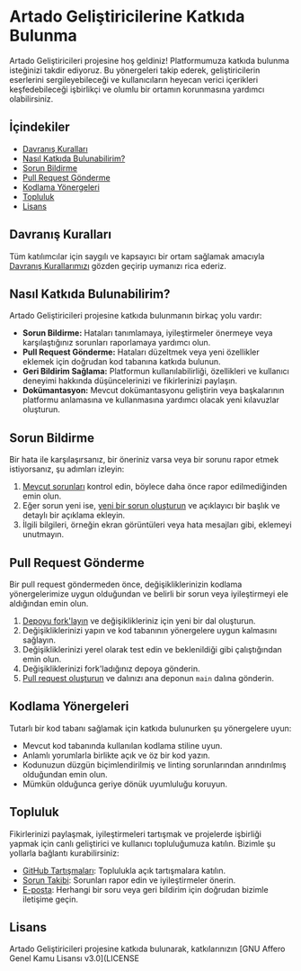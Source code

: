# Artado Geliştiricilerine Katkıda Bulunma

Artado Geliştiricileri projesine hoş geldiniz! Platformumuza katkıda bulunma isteğinizi takdir ediyoruz. Bu yönergeleri takip ederek, geliştiricilerin eserlerini sergileyebileceği ve kullanıcıların heyecan verici içerikleri keşfedebileceği işbirlikçi ve olumlu bir ortamın korunmasına yardımcı olabilirsiniz.

## İçindekiler

- [Davranış Kuralları](#davranış-kuralları)
- [Nasıl Katkıda Bulunabilirim?](#nasıl-katkıda-bulunabilirim)
- [Sorun Bildirme](#sorun-bildirme)
- [Pull Request Gönderme](#pull-request-gönderme)
- [Kodlama Yönergeleri](#kodlama-yönergeleri)
- [Topluluk](#topluluk)
- [Lisans](#lisans)

## Davranış Kuralları

Tüm katılımcılar için saygılı ve kapsayıcı bir ortam sağlamak amacıyla [Davranış Kurallarımızı](CODE_OF_CONDUCT.md) gözden geçirip uymanızı rica ederiz.

## Nasıl Katkıda Bulunabilirim?

Artado Geliştiricileri projesine katkıda bulunmanın birkaç yolu vardır:

- **Sorun Bildirme:** Hataları tanımlamaya, iyileştirmeler önermeye veya karşılaştığınız sorunları raporlamaya yardımcı olun.
- **Pull Request Gönderme:** Hataları düzeltmek veya yeni özellikler eklemek için doğrudan kod tabanına katkıda bulunun.
- **Geri Bildirim Sağlama:** Platformun kullanılabilirliği, özellikleri ve kullanıcı deneyimi hakkında düşüncelerinizi ve fikirlerinizi paylaşın.
- **Dokümantasyon:** Mevcut dokümantasyonu geliştirin veya başkalarının platformu anlamasına ve kullanmasına yardımcı olacak yeni kılavuzlar oluşturun.

## Sorun Bildirme

Bir hata ile karşılaşırsanız, bir öneriniz varsa veya bir sorunu rapor etmek istiyorsanız, şu adımları izleyin:

1. [Mevcut sorunları](../../issues) kontrol edin, böylece daha önce rapor edilmediğinden emin olun.
2. Eğer sorun yeni ise, [yeni bir sorun oluşturun](../../issues/new) ve açıklayıcı bir başlık ve detaylı bir açıklama ekleyin.
3. İlgili bilgileri, örneğin ekran görüntüleri veya hata mesajları gibi, eklemeyi unutmayın.

## Pull Request Gönderme

Bir pull request göndermeden önce, değişikliklerinizin kodlama yönergelerimize uygun olduğundan ve belirli bir sorun veya iyileştirmeyi ele aldığından emin olun.

1. [Depoyu fork'layın](../../fork) ve değişiklikleriniz için yeni bir dal oluşturun.
2. Değişikliklerinizi yapın ve kod tabanının yönergelere uygun kalmasını sağlayın.
3. Değişikliklerinizi yerel olarak test edin ve beklenildiği gibi çalıştığından emin olun.
4. Değişikliklerinizi fork'ladığınız depoya gönderin.
5. [Pull request oluşturun](../../compare) ve dalınızı ana deponun `main` dalına gönderin.

## Kodlama Yönergeleri

Tutarlı bir kod tabanı sağlamak için katkıda bulunurken şu yönergelere uyun:

- Mevcut kod tabanında kullanılan kodlama stiline uyun.
- Anlamlı yorumlarla birlikte açık ve öz bir kod yazın.
- Kodunuzun düzgün biçimlendirilmiş ve linting sorunlarından arındırılmış olduğundan emin olun.
- Mümkün olduğunca geriye dönük uyumluluğu koruyun.

## Topluluk

Fikirlerinizi paylaşmak, iyileştirmeleri tartışmak ve projelerde işbirliği yapmak için canlı geliştirici ve kullanıcı topluluğumuza katılın. Bizimle şu yollarla bağlantı kurabilirsiniz:

- [GitHub Tartışmaları](../../discussions): Toplulukla açık tartışmalara katılın.
- [Sorun Takibi](../../issues): Sorunları rapor edin ve iyileştirmeler önerin.
- [E-posta](mailto:arda@artadosearch.com): Herhangi bir soru veya geri bildirim için doğrudan bizimle iletişime geçin.

## Lisans

Artado Geliştiricileri projesine katkıda bulunarak, katkılarınızın [GNU Affero Genel Kamu Lisansı v3.0](LICENSE
